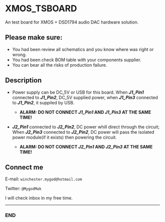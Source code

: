 # XMOS_TSBOARD
An test board for XMOS + DSD1794 audio DAC hardware solution.

## Please make sure:
- You had been review all schematics and you know where was right or wrong.
- You had been check BOM table with your components supplier.
- You can bear all the risks of production failure.

## Description
- Power supply can be DC_5V or USB for this board. When **_J1_Pin1_** connected to **_J1_Pin2_**, DC_5V supplied power, when **_J1_Pin3_** connected to **_J1_Pin2_**, it suppiled by USB.
    - **ALARM: DO NOT CONNECT **_J1_Pin1_** AND **_J1_Pin3_** AT THE SAME TIME!**

- **_J2_Pin1_** connected to **_J2_Pin2_**, DC power whill direct through the circuit; When **_J2_Pin3_** connected to **_J2_Pin2_**, DC power will pass the isolated power module(if it exists) then powering the circuit.
    - **ALARM: DO NOT CONNECT **_J2_Pin1_** AND **_J2_Pin3_** AT THE SAME TIME!**

## Connect me
E-mail: `winchester.mygod@hotmail.com`

Twitter: `@MygodMak`

I will check inbox in my free time.

---
### END